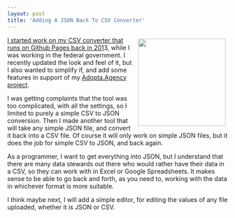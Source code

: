 ```yaml
---
layout: post
title: 'Adding A JSON Back To CSV Converter'
---
```

<p><img style="padding: 5px;" src="https://s3.amazonaws.com/kinlane-productions/bw-icons/bw-conversion.png" alt="" width="200" align="right" /></p>
<p><a href="http://apievangelist.com/2013/09/24/excel-and-csv-conversion-to-json-and-xml-in-javascript-that-runs-100-on-github/">I started work on my CSV converter that runs on Github Pages back in 201</a>3, while I was working in the federal government. I recently updated the look and feel of it, but I also wanted to simplify if, and add some features in support of my <a href="http://adopta.agency">Adopta.Agency project</a>.</p>
<p>I was getting complaints that the tool was too complicated, with all the settings, so I limited to purely a simple CSV to JSON conversion. Then I made another tool that will take any simple JSON file, and convert it back into a CSV file. Of course it will only work on simple JSON files, but it does the job for simple CSV to JSON, and back again.</p>
<p>As a programmer, I want to get everything into JSON, but I understand that there are many data stewards out there who would rather have their data in a CSV, so they can work with in Excel or Google Spreadsheets. It makes sense to be able to go back and forth, as you need to, working with the data in whichever format is more suitable.</p>
<p>I think maybe next, I will add a simple editor, for editing the values of any file uploaded, whether it is JSON or CSV.&nbsp;</p>